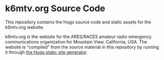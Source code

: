 # k6mtv.org Source Code

This repository contains the Hugo source code and static assets for the k6mtv.org website.

k6mtv.org is the website for the ARES/RACES amateur radio emergency communications organization
for Mountain View, California, USA. The  website is "compiled" from the source material in this
repository by running it through [the Hugo static site generator](http://gohugo.io).
